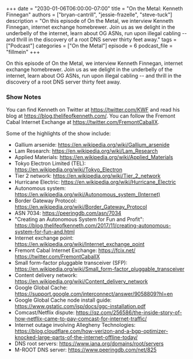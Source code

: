+++
date = "2030-01-06T06:00:00-07:00"
title = "On the Metal: Kenneth Finnegan"
authors = ["bryan-cantrill", "jessie-frazelle", "steve-tuck"]
description = "On this episode of On the Metal, we interview Kenneth Finnegan, internet exchange homebrewer. Join us as we delight in the underbelly of the internet, learn about OG ASNs, run upon illegal cabling -- and thrill in the discovery of a root DNS server thirty feet away."
tags = ["Podcast"]
categories = ["On the Metal"]
episode = 6
podcast_file = "fillmein"
+++

On this episode of On the Metal, we interview Kenneth Finnegan, internet
exchange homebrewer. Join us as we delight in the underbelly of the
internet, learn about OG ASNs, run upon illegal cabling -- and thrill in the
discovery of a root DNS server thirty feet away.

### Show Notes

You can find Kenneth on Twitter at https://twitter.com/KWF and read his
blog at https://blog.thelifeofkenneth.com/.  You can follow the Fremont
Cabal Internet Exchange at https://twitter.com/FremontCabalIX.

Some of the highlights of the show include: 

- Gallium arsenide: https://en.wikipedia.org/wiki/Gallium_arsenide
- Lam Research: https://en.wikipedia.org/wiki/Lam_Research
- Applied Materials: https://en.wikipedia.org/wiki/Applied_Materials
- Tokyo Electron Limited (TEL): https://en.wikipedia.org/wiki/Tokyo_Electron
- Tier 2 network: https://en.wikipedia.org/wiki/Tier_2_network
- Hurricane Electric: https://en.wikipedia.org/wiki/Hurricane_Electric
- Autonomous system: https://en.wikipedia.org/wiki/Autonomous_system_(Internet)
- Border Gateway Protocol: https://en.wikipedia.org/wiki/Border_Gateway_Protocol
- ASN 7034: https://peeringdb.com/asn/7034
- "Creating an Autonomous System for Fun and Profit": https://blog.thelifeofkenneth.com/2017/11/creating-autonomous-system-for-fun-and.html
- Internet exchange point: https://en.wikipedia.org/wiki/Internet_exchange_point
- Fremont Cabal Internet Exchange: https://fcix.net/ https://twitter.com/FremontCabalIX
- Small form-factor pluggable transceiver (SFP): https://en.wikipedia.org/wiki/Small_form-factor_pluggable_transceiver
- Content delivery network: https://en.wikipedia.org/wiki/Content_delivery_network
- Google Global Cache: https://support.google.com/interconnect/answer/9058809?hl=en
- Google Global Cache node install guide: https://www.gstatic.com/isp/docs/ggc-installation.pdf
- Comcast/Netflix dispute: https://qz.com/256586/the-inside-story-of-how-netflix-came-to-pay-comcast-for-internet-traffic/
- Internet outage involving Allegheny Technologies: https://blog.cloudflare.com/how-verizon-and-a-bgp-optimizer-knocked-large-parts-of-the-internet-offline-today/
- DNS root servers: https://www.iana.org/domains/root/servers
- M-ROOT DNS server: https://www.peeringdb.com/net/825

